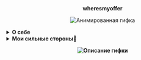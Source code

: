 <div align="center">
  <b>wheresmyoffer</b>

</div>
<div align="center">

![Анимированная гифка](https://media1.tenor.com/m/oihs1KqyDbgAAAAC/dota-2-dota.gif)
</div>
<details>
<summary><b> О себе </summary>
🤓Я михаил мне 20 лет. Родом из города Качканар. Переехал в екатеринбург в 2016 году.
Закончил музыкальную школу, общеоброзавательную №25, Уральский Политехнический колледж.
Учебная программа моей специальности была посвещана устроству </b>


<details>
<summary><b>🔧 1. «Железо» (Аппаратная часть)</b></summary>

- Собирать, настраивать и модернизировать ПК, серверы
- Диагностировать и ремонтировать компоненты
- Работать с периферией
</details>

<details>
<summary><b>💻 2. «Софт» (Программная часть)</b></summary>

- Устанавливать, настраивать и администрировать ОС
- Работать с драйверами и служебными программами
- Основам администрирования сетей
</details>

<details>
<summary><b>🌐 3. Сети и коммуникации</b></summary>

- Монтировать, настраивать и обслуживать ЛВС
- Работать с сетевым оборудованием
</details>

<details>
<summary><b>🔌 4. Микропроцессорная техника</b></summary>

- Разрабатывать микропроцессорные системы (Arduino)
- Создавать умные устройства и системы автоматизации
</details>

<details>
<summary><b>📐 5. Инжиниринг и проектирование</b></summary>

- Читать и создавать электрические схемы
- Рассчитывать параметры компонентов
</details>
  
  По окончанию учебы в колледже получил специальность техник по обслуживани ЭВМ. 
  
</summary>

  

</div>



</details>
<details>
<summary><b> Мои сильные стороны💪 </summary>

  - Сильная стресоустойчивотсть
  - Высокая комуникабельность
  - 
- 
  В
</details>



<div align="center">

![Описание гифки](https://github.com/user-attachments/assets/316956d1-5ad5-4564-9443-bef3ae1eaf82?raw=true)

</div>

